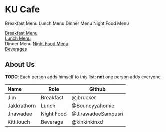 # KU Cafe

Breakfast Menu
Lunch Menu
Dinner Menu
Night Food Menu

[Breakfast Menu](Menu#breakfast-menu)  
[Lunch Menu ](Menu.md#lunch-menu)  
Dinner Menu
[Night Food Menu](Menu.md#night_food_menu)  
[Beverages](Menu.md#beverage-menu)



## About Us

**TODO**: Each person adds himself to this list; **not** one person adds everyone

| Name        | Role       | Github             |
| :---------- | ---------- | ------------------ |
| Jim         | Breakfast  | @jbrucker          |
| Jakkrathorn | Lunch      | @Bouncyyahomie     |
| Jirawadee   | Night Food | @JirawadeeSampusri |
| Kittitouch  | Beverage   | @kinkinkinxd       |
